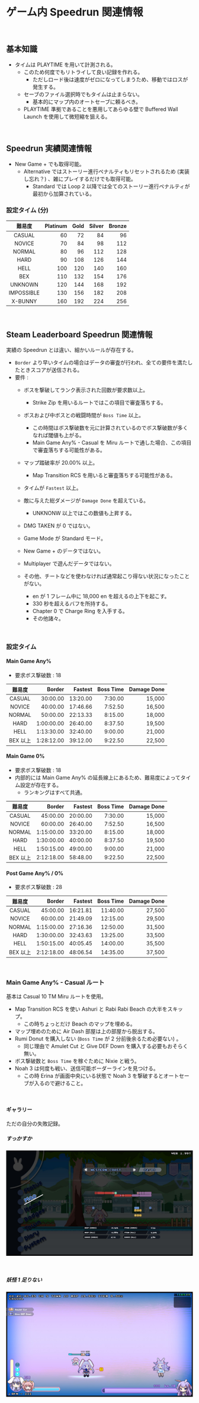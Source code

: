 # ゲーム内 Speedrun 関連情報

<br>

## 基本知識

+ タイムは PLAYTIME を用いて計測される。
  + このため何度でもリトライして良い記録を作れる。
    + ただしロード後は速度がゼロになってしまうため、移動ではロスが発生する。
  + セーブのファイル選択時でもタイムは止まらない。
    + 基本的にマップ内のオートセーブに頼るべき。
  + PLAYTIME 準拠であることを悪用してあらゆる壁で Buffered Wall Launch を使用して微短縮を狙える。

<br>

## Speedrun 実績関連情報

+ New Game + でも取得可能。
  + Alternative ではストーリー進行ペナルティもリセットされるため (実装し忘れ？) 、雑にプレイするだけでも取得可能。
    + Standard では Loop 2 以降では全てのストーリー進行ペナルティが最初から加算されている。



### 設定タイム (分)

| 難易度 | Platinum | Gold | Silver | Bronze |
| :---: | ---: | ---: | ---: | ---: |
| CASUAL | 60 | 72 | 84 | 96 |
| NOVICE | 70 | 84 | 98 | 112 |
| NORMAL | 80 | 96 | 112 | 128 |
| HARD | 90 | 108 | 126 | 144 |
| HELL | 100 | 120 | 140 | 160 |
| BEX | 110 | 132 | 154 | 176 |
| UNKNOWN | 120 | 144 | 168 | 192 |
| IMPOSSIBLE | 130 | 156 | 182 | 208 |
| X-BUNNY | 160 | 192 | 224 | 256 |

<br>

## Steam Leaderboard Speedrun 関連情報

実績の Speedrun とは違い、細かいルールが存在する。
+ `Border` より早いタイムの場合はデータの審査が行われ、全ての要件を満たしたときスコアが送信される。
+ 要件 : 
  + ボスを撃破してランク表示された回数が要求数以上。
    
    + Strike Zip を用いるルートではこの項目で審査落ちする。
  + ボスおよび中ボスとの戦闘時間が `Boss Time` 以上。
    + この時間はボス撃破数を元に計算されているのでボス撃破数が多くなれば閾値も上がる。
    + Main Game Any% - Casual を Miru ルートで通した場合、この項目で審査落ちする可能性がある。
  + マップ踏破率が 20.00% 以上。
    + Map Transition RCS を用いると審査落ちする可能性がある。
  + タイムが `Fastest` 以上。
  + 敵に与えた総ダメージが `Damage Done` を超えている。
    + UNKNONW 以上ではこの数値も上昇する。
  + DMG TAKEN が 0 ではない。
  + Game Mode が Standard モード。
  + New Game + のデータではない。
  + Multiplayer で遊んだデータではない。 
  + その他、チートなどを使わなければ通常起こり得ない状況になったことがない。
    + en が 1 フレーム中に 18,000 en を超えるの上下を起こす。
    + 330 秒を超えるバフを所持する。
    + Chapter 0 で Charge Ring を入手する。
    + その他諸々。

<br>

### 設定タイム

#### Main Game Any%

+ 要求ボス撃破数 : 18

|  難易度  |     Border |  Fastest | Boss Time | Damage Done |
| :------: | ---------: | -------: | --------: | ----------: |
|  CASUAL  |   30:00.00 | 13:20.00 |   7:30.00 |      15,000 |
|  NOVICE  |   40:00.00 | 17:46.66 |   7:52.50 |      16,500 |
|  NORMAL  |   50:00.00 | 22:13.33 |   8:15.00 |      18,000 |
|   HARD   | 1:00:00.00 | 26:40.00 |   8:37.50 |      19,500 |
|   HELL   | 1:13:30.00 | 32:40.00 |   9:00.00 |      21,000 |
| BEX 以上 | 1:28:12.00 | 39:12.00 |   9:22.50 |      22,500 |

#### Main Game 0%

+ 要求ボス撃破数 : 18
+ 内部的には Main Game Any% の延長線上にあるため、難易度によってタイム設定が存在する。
  + ランキングはすべて共通。

|  難易度  |   Border |  Fastest | Boss Time | Damage Done |
| :------: | -------: | -------: | --------: | --------: |
| CASUAL | 45:00.00 | 20:00.00 | 7:30.00 | 15,000 |
| NOVICE | 60:00.00 | 26:40.00 | 7:52.50 | 16,500 |
| NORMAL | 1:15:00.00 | 33:20.00 | 8:15.00 | 18,000 |
| HARD | 1:30:00.00 | 40:00.00 | 8:37.50 | 19,500 |
| HELL | 1:50:15.00 | 49:00.00 | 9:00.00 | 21,000 |
| BEX 以上 | 2:12:18.00 | 58:48.00 | 9:22.50 | 22,500 |

#### Post Game Any% / 0%

+ 要求ボス撃破数 : 28

|  難易度  |   Border |  Fastest | Boss Time | Damage Done |
| :------: | -------: | -------: | --------: | --------: |
| CASUAL | 45:00.00 | 16:21.81 | 11:40.00 | 27,500 |
| NOVICE | 60:00.00 | 21:49.09 | 12:15.00 | 29,500 |
| NORMAL | 1:15:00.00 | 27:16.36 | 12:50.00 | 31,500 |
| HARD | 1:30:00.00 | 32:43.63 | 13:25.00 | 33,500 |
| HELL | 1:50:15.00 | 40:05.45 | 14:00.00 | 35,500 |
| BEX 以上 | 2:12:18.00 | 48:06.54 | 14:35.00 | 37,500 |

<br>

### Main Game Any% - Casual ルート

基本は Casual 10 TM Miru ルートを使用。
+  Map Transition RCS を使い Ashuri と Rabi Rabi Beach の大半をスキップ。
   + この時ちょっとだけ Beach のマップを埋める。
+ マップ埋めのために Air Dash 部屋は上の部屋から脱出する。
+  Rumi Donut を購入しない (`Boss Time` が 2 分前後余るため必要ない) 。
   + 同じ理由で Amulet Cut と Give DEF Down を購入する必要もおそらく無い。
+ ボス撃破数と `Boss Time` を稼ぐために Nixie と戦う。
+ Noah 3 は何度も戦い、送信可能ボーダーラインを見つける。
  + この時 Erina が画面中央にいる状態で Noah 3 を撃破するとオートセーブが入るので避けること。

<br>

#### ギャラリー

ただの自分の失敗記録。

##### すっかすか

![InGameSpeedrun_0](image/InGameSpeedrun_0.jpg)

<br>

##### 妖怪 1 足りない

![InGameSpeedrun_1](image/InGameSpeedrun_1.jpg)


